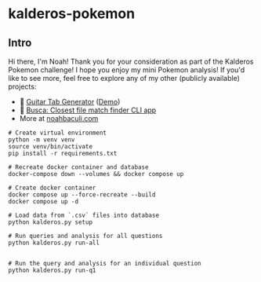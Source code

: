 # kalderos-pokemon

## Intro

Hi there, I'm Noah! Thank you for your consideration as part of the Kalderos Pokemon challenge! I hope you enjoy my mini Pokemon analysis! If you'd like to see more, feel free to explore any of my other (publicly available) projects:

- 🎸 [Guitar Tab Generator](https://github.com/noahbaculi) ([Demo](https://noahbaculi.com/guitartab))
- 📁 [Busca: Closest file match finder CLI app](https://github.com/noahbaculi/busca)
- More at [noahbaculi.com](https://noahbaculi.com/portfolio)

```shell
# Create virtual environment
python -m venv venv
source venv/bin/activate
pip install -r requirements.txt
```

```shell
# Recreate docker container and database
docker-compose down --volumes && docker compose up

# Create docker container
docker compose up --force-recreate --build
docker compose up -d
```

```shell
# Load data from `.csv` files into database
python kalderos.py setup
```

```shell
# Run queries and analysis for all questions
python kalderos.py run-all


# Run the query and analysis for an individual question
python kalderos.py run-q1
```
